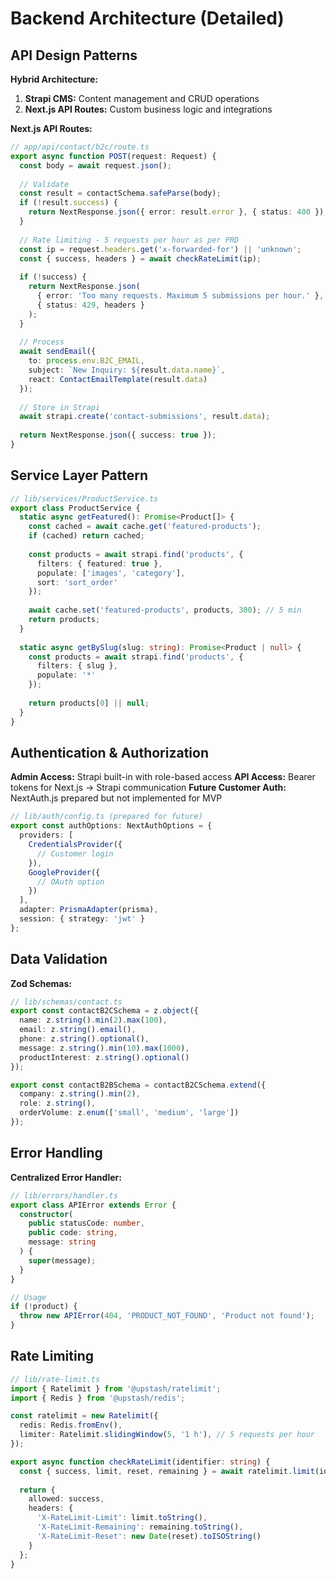 # Backend Architecture (Detailed)

## API Design Patterns

**Hybrid Architecture:**
1. **Strapi CMS:** Content management and CRUD operations
2. **Next.js API Routes:** Custom business logic and integrations

**Next.js API Routes:**
```typescript
// app/api/contact/b2c/route.ts
export async function POST(request: Request) {
  const body = await request.json();
  
  // Validate
  const result = contactSchema.safeParse(body);
  if (!result.success) {
    return NextResponse.json({ error: result.error }, { status: 400 });
  }
  
  // Rate limiting - 5 requests per hour as per PRD
  const ip = request.headers.get('x-forwarded-for') || 'unknown';
  const { success, headers } = await checkRateLimit(ip);
  
  if (!success) {
    return NextResponse.json(
      { error: 'Too many requests. Maximum 5 submissions per hour.' }, 
      { status: 429, headers }
    );
  }
  
  // Process
  await sendEmail({
    to: process.env.B2C_EMAIL,
    subject: `New Inquiry: ${result.data.name}`,
    react: ContactEmailTemplate(result.data)
  });
  
  // Store in Strapi
  await strapi.create('contact-submissions', result.data);
  
  return NextResponse.json({ success: true });
}
```

## Service Layer Pattern

```typescript
// lib/services/ProductService.ts
export class ProductService {
  static async getFeatured(): Promise<Product[]> {
    const cached = await cache.get('featured-products');
    if (cached) return cached;
    
    const products = await strapi.find('products', {
      filters: { featured: true },
      populate: ['images', 'category'],
      sort: 'sort_order'
    });
    
    await cache.set('featured-products', products, 300); // 5 min
    return products;
  }
  
  static async getBySlug(slug: string): Promise<Product | null> {
    const products = await strapi.find('products', {
      filters: { slug },
      populate: '*'
    });
    
    return products[0] || null;
  }
}
```

## Authentication & Authorization

**Admin Access:** Strapi built-in with role-based access
**API Access:** Bearer tokens for Next.js → Strapi communication
**Future Customer Auth:** NextAuth.js prepared but not implemented for MVP

```typescript
// lib/auth/config.ts (prepared for future)
export const authOptions: NextAuthOptions = {
  providers: [
    CredentialsProvider({
      // Customer login
    }),
    GoogleProvider({
      // OAuth option
    })
  ],
  adapter: PrismaAdapter(prisma),
  session: { strategy: 'jwt' }
};
```

## Data Validation

**Zod Schemas:**
```typescript
// lib/schemas/contact.ts
export const contactB2CSchema = z.object({
  name: z.string().min(2).max(100),
  email: z.string().email(),
  phone: z.string().optional(),
  message: z.string().min(10).max(1000),
  productInterest: z.string().optional()
});

export const contactB2BSchema = contactB2CSchema.extend({
  company: z.string().min(2),
  role: z.string(),
  orderVolume: z.enum(['small', 'medium', 'large'])
});
```

## Error Handling

**Centralized Error Handler:**
```typescript
// lib/errors/handler.ts
export class APIError extends Error {
  constructor(
    public statusCode: number,
    public code: string,
    message: string
  ) {
    super(message);
  }
}

// Usage
if (!product) {
  throw new APIError(404, 'PRODUCT_NOT_FOUND', 'Product not found');
}
```

## Rate Limiting

```typescript
// lib/rate-limit.ts
import { Ratelimit } from '@upstash/ratelimit';
import { Redis } from '@upstash/redis';

const ratelimit = new Ratelimit({
  redis: Redis.fromEnv(),
  limiter: Ratelimit.slidingWindow(5, '1 h'), // 5 requests per hour
});

export async function checkRateLimit(identifier: string) {
  const { success, limit, reset, remaining } = await ratelimit.limit(identifier);
  
  return {
    allowed: success,
    headers: {
      'X-RateLimit-Limit': limit.toString(),
      'X-RateLimit-Remaining': remaining.toString(),
      'X-RateLimit-Reset': new Date(reset).toISOString()
    }
  };
}
```
